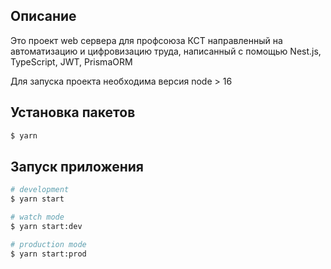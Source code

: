 ## Описание
Это проект web сервера для профсоюза КСТ направленный на автоматизацию и цифровизацию труда, написанный с помощью Nest.js, TypeScript, JWT, PrismaORM

Для запуска проекта необходима версия node > 16

## Установка пакетов

```bash
$ yarn
```

## Запуск приложения

```bash
# development
$ yarn start

# watch mode
$ yarn start:dev

# production mode
$ yarn start:prod
```
